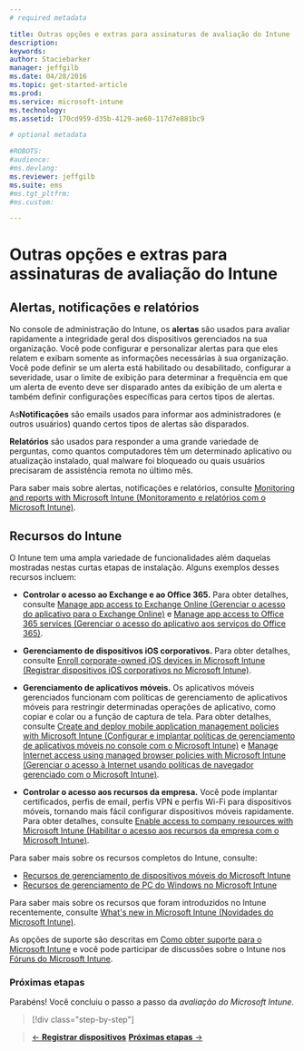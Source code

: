 ```yaml
---
# required metadata

title: Outras opções e extras para assinaturas de avaliação do Intune | Microsoft Intune
description:
keywords:
author: Staciebarker
manager: jeffgilb
ms.date: 04/28/2016
ms.topic: get-started-article
ms.prod:
ms.service: microsoft-intune
ms.technology:
ms.assetid: 170cd959-d35b-4129-ae60-117d7e881bc9

# optional metadata

#ROBOTS:
#audience:
#ms.devlang:
ms.reviewer: jeffgilb
ms.suite: ems
#ms.tgt_pltfrm:
#ms.custom:

---
```


# Outras opções e extras para assinaturas de avaliação do Intune

## Alertas, notificações e relatórios
No console de administração do Intune, os **alertas** são usados para avaliar rapidamente a integridade geral dos dispositivos gerenciados na sua organização. Você pode configurar e personalizar alertas para que eles relatem e exibam somente as informações necessárias à sua organização. Você pode definir se um alerta está habilitado ou desabilitado, configurar a severidade, usar o limite de exibição para determinar a frequência em que um alerta de evento deve ser disparado antes da exibição de um alerta e também definir configurações específicas para certos tipos de alertas.

As**Notificações** são emails usados para informar aos administradores (e outros usuários) quando certos tipos de alertas são disparados.

**Relatórios** são usados para responder a uma grande variedade de perguntas, como quantos computadores têm um determinado aplicativo ou atualização instalado, qual malware foi bloqueado ou quais usuários precisaram de assistência remota no último mês.

Para saber mais sobre alertas, notificações e relatórios, consulte [Monitoring and reports with Microsoft Intune (Monitoramento e relatórios com o Microsoft Intune)](/Intune/Deploy-Use/monitoring-and-reports-with-microsoft-intune).

## Recursos do Intune
O Intune tem uma ampla variedade de funcionalidades além daquelas mostradas nestas curtas etapas de instalação. Alguns exemplos desses recursos incluem:

-   **Controlar o acesso ao Exchange e ao Office 365.** Para obter detalhes, consulte [Manage app access to Exchange Online (Gerenciar o acesso do aplicativo para o Exchange Online)](https://technet.microsoft.com/library/dn705841.aspx) e [Manage app access to Office 365 services (Gerenciar o acesso do aplicativo aos serviços do Office 365)](https://technet.microsoft.com/library/dn818907.aspx).

-   **Gerenciamento de dispositivos iOS corporativos.** Para obter detalhes, consulte [Enroll corporate-owned iOS devices in Microsoft Intune (Registrar dispositivos iOS corporativos no Microsoft Intune)](/Intune/Deploy-Use/enroll-corporate-owned-ios-devices-in-microsoft-intune).

-   **Gerenciamento de aplicativos móveis.** Os aplicativos móveis gerenciados funcionam com políticas de gerenciamento de aplicativos móveis para restringir determinadas operações de aplicativo, como copiar e colar ou a função de captura de tela. Para obter detalhes, consulte [Create and deploy mobile application management policies with Microsoft Intune (Configurar e implantar políticas de gerenciamento de aplicativos móveis no console com o Microsoft Intune)](/Intune/Deploy-Use/create-and-deploy-mobile-app-management-policies-with-microsoft-intune) e [Manage Internet access using managed browser policies with Microsoft Intune (Gerenciar o acesso à Internet usando políticas de navegador gerenciado com o Microsoft Intune)](/Intune/Deploy-Use/manage-internet-access-using-managed-browser-policies).

-   **Controlar o acesso aos recursos da empresa.** Você pode implantar certificados, perfis de email, perfis VPN e perfis Wi-Fi para dispositivos móveis, tornando mais fácil configurar dispositivos móveis rapidamente. Para obter detalhes, consulte [Enable access to company resources with Microsoft Intune (Habilitar o acesso aos recursos da empresa com o Microsoft Intune)](/Intune/Deploy-Use/enable-access-to-company-resources-with-microsoft-intune).

Para saber mais sobre os recursos completos do Intune, consulte:
- [Recursos de gerenciamento de dispositivos móveis do Microsoft Intune](mobile-device-management-capabilities-in-microsoft-intune.md)
- [Recursos de gerenciamento de PC do Windows no Microsoft Intune](windows-pc-management-capabilities-in-microsoft-intune.md)

Para saber mais sobre os recursos que foram introduzidos no Intune recentemente, consulte [What's new in Microsoft Intune (Novidades do Microsoft Intune)](/Intune/Deploy-Use/whats-new-in-microsoft-intune).

As opções de suporte são descritas em [Como obter suporte para o Microsoft Intune](/Intune/Troubleshoot/how-to-get-support-for-microsoft-intune) e você pode participar de discussões sobre o Intune nos [Fóruns do Microsoft Intune](https://social.technet.microsoft.com/Forums/en-US/home?forum=microsoftintuneprod).

### Próximas etapas
Parabéns! Você concluiu o passo a passo da *avaliação do Microsoft Intune*.

>[!div class="step-by-step"]

>[&larr; **Registrar dispositivos**](.\get-started-with-a-30-day-trial-of-microsoft-intune-step-5.md)     [**Próximas etapas** &rarr;](.\get-started-with-a-30-day-trial-of-microsoft-intune-step-7.md)  


<!--HONumber=May16_HO1-->


